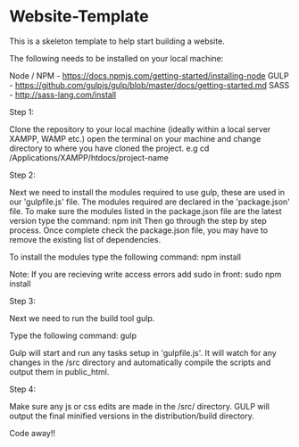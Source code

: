 # Website-Template

This is a skeleton template to help start building a website.

The following needs to be installed on your local machine:

Node / NPM - https://docs.npmjs.com/getting-started/installing-node
GULP - https://github.com/gulpjs/gulp/blob/master/docs/getting-started.md
SASS - http://sass-lang.com/install

Step 1:

Clone the repository to your local machine (ideally within a local server XAMPP, WAMP etc.) open the terminal on your machine and change directory to where you have cloned the project. e.g cd /Applications/XAMPP/htdocs/project-name

Step 2:

Next we need to install the modules required to use gulp, these are used in our 'gulpfile.js' file. The modules required are declared in the 'package.json' file. To make sure the modules listed in the package.json file are the latest version type the command: npm init
Then go through the step by step process. Once complete check the package.json file, you may have to remove the existing list of dependencies.

To install the modules type the following command: npm install

Note: If you are recieving write access errors add sudo in front: sudo npm install

Step 3:

Next we need to run the build tool gulp.

Type the following command: gulp

Gulp will start and run any tasks setup in 'gulpfile.js'. It will watch for any changes in the /src directory and automatically compile the scripts and output them in public_html.

Step 4:

Make sure any js or css edits are made in the /src/ directory. GULP will output the final minified versions in the distribution/build directory.

Code away!!
